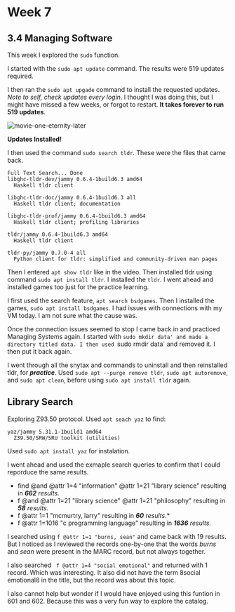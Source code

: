 # Week 7
## 3.4 Managing Software

This week I explored the `sudo` function. 

I started with the `sudo apt update` command. The results were 519 updates required.

I then ran the `sudo apt upgade` command to install the requested updates.
*Note to self, check updates every login*. I thought I was doing this, but I might have missed a
few weeks, or forgot to restart. **It takes forever to run 519 updates**.

![movie-one-eternity-later](https://github.com/JConley1344/SysLib690/assets/157387139/0fe335de-837d-4d3d-b1fd-139acf2e4b8a)

**Updates Installed!**

I then used the command `sudo search tldr`. These were the files that came back.
```
Full Text Search... Done
libghc-tldr-dev/jammy 0.6.4-1build6.3 amd64
  Haskell tldr client

libghc-tldr-doc/jammy 0.6.4-1build6.3 all
  Haskell tldr client; documentation

libghc-tldr-prof/jammy 0.6.4-1build6.3 amd64
  Haskell tldr client; profiling libraries

tldr/jammy 0.6.4-1build6.3 amd64
  Haskell tldr client

tldr-py/jammy 0.7.0-4 all
  Python client for tldr: simplified and community-driven man pages
```

Then I entered `apt show tldr` like in the video. 
Then installed tldr using command `sudo apt install tldr`. I installed the `tldr`. I went ahead and installed games too just for the practice learning.

I first used the search feature, `apt search bsdgames`. Then I installed the games, `sudo apt install bsdgames`. 
I had issues with connections with my VM today. I am not sure what the cause was. 

Once the connection issues seemed to stop I came back in and practiced Managing Systems again. I started with `sudo mkdir data' and made a directory titled data. I then used `sudo rmdir data` and removed it. I then put it back again. 

I went through all the snytax and commands to uninstall and then reinstalled tldr, for ***practice***. 
Used `sudo apt --purge remove tldr`, `sudo apt autoremove`, and `sudo apt clean`, before using `sudo apt install tldr` again. 

## Library Search
Exploring Z93.50 protocol. Used `apt seach yaz` to find: 

```
yaz/jammy 5.31.1-1build1 amd64
  Z39.50/SRW/SRU toolkit (utilities)
```

Used `sudo apt install yaz` for instalation. 

I went ahead and used the exmaple search queries to confirm that I could reporduce the same results. 
- find @and @attr 1=4 "information" @attr 1=21 "library science" resulting in ***662** results.*
- f @and @attr 1=21 "library science" @attr 1=21 "philosophy" resulting in ***58** results.*
- f @attr 1=1 "mcmurtry, larry" resulting in ***60** results.**
- f @attr 1=1016 "c programming language" resulting in ***1636** results.*

I searched using `f @attr 1=1 "burns, sean"` and came back with 19 results. But I noticed as I reviewed the records one-by-one that the words *burns* and *sean* were present in the MARC record, but not always together. 

I also searched ` f @attr 1=4 "social emotional"` and returned with 1 record. Which was interesting. It also did not have the term 8social emotional8 in the title, but the record was about this topic. 

I also cannot help but wonder if I would have enjoyed using this funtion in 601 and 602. Because this was a very fun way to explore the catalog. 



